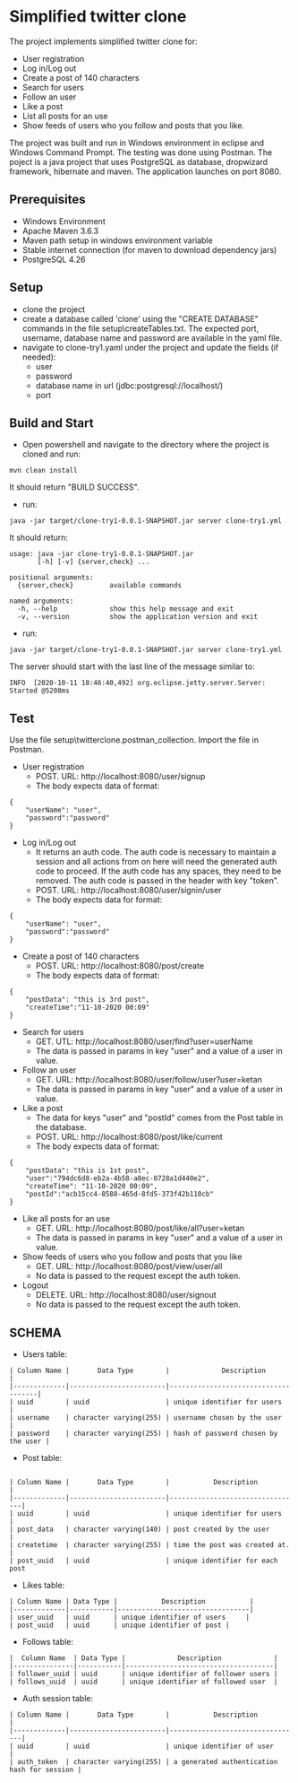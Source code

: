 # Simplified twitter clone
The project implements simplified twitter clone for:
- User registration
- Log in/Log out
- Create a post of 140 characters
- Search for users
- Follow an user
- Like a post
- List all posts for an use
- Show feeds of users who you follow and posts that you like.

The project was built and run in Windows environment in eclipse and Windows Command Prompt. The testing was done using Postman. The poject is a java project that uses PostgreSQL as database, dropwizard framework, hibernate and maven. The application launches on port 8080.

## Prerequisites
- Windows Environment
- Apache Maven 3.6.3
- Maven path setup in windows environment variable
- Stable internet connection (for maven to download dependency jars)
- PostgreSQL 4.26

## Setup
- clone the project
- create a database called 'clone' using the "CREATE DATABASE" commands in the file setup\createTables.txt. The expected port, username, database name and password are available in the yaml file.
- navigate to clone-try1.yaml under the project and update the fields (if needed):
  - user
  - password
  - database name in url (jdbc:postgresql://localhost/<put the database name here>)
  - port

## Build and Start
- Open powershell and navigate to the directory where the project is cloned and run:
```
mvn clean install
```
It should return "BUILD SUCCESS".
  - run:
```
java -jar target/clone-try1-0.0.1-SNAPSHOT.jar server clone-try1.yml
```
It should return:
```
usage: java -jar clone-try1-0.0.1-SNAPSHOT.jar
       [-h] [-v] {server,check} ...

positional arguments:
  {server,check}         available commands

named arguments:
  -h, --help             show this help message and exit
  -v, --version          show the application version and exit
```
  - run:
```
java -jar target/clone-try1-0.0.1-SNAPSHOT.jar server clone-try1.yml
```
The server should start with the last line of the message similar to:
```
INFO  [2020-10-11 18:46:40,492] org.eclipse.jetty.server.Server: Started @5208ms
```

## Test
Use the file setup\twitterclone.postman_collection. Import the file in Postman.

- User registration
  - POST. URL: http://localhost:8080/user/signup
  - The body expects data of format:
```
{
    "userName": "user",
    "password":"password"
}
```
- Log in/Log out
  - It returns an auth code. The auth code is necessary to maintain a session and all actions from on here will need the generated auth code to proceed. If the auth code has any spaces, they need to be removed. The auth code is passed in the header with key "token".
  - POST. URL: http://localhost:8080/user/signin/user
  - The body expects data for format:
```
{
    "userName": "user",
    "password":"password"
}
```
- Create a post of 140 characters
  - POST. URL: http://localhost:8080/post/create
  - The body expects data of format:
```
{
    "postData": "this is 3rd post",
    "createTime":"11-10-2020 00:09"
}
```
- Search for users
  - GET. UTL: http://localhost:8080/user/find?user=userName
  - The data is passed in params in key "user" and a value of a user in value.
- Follow an user
  - GET. URL: http://localhost:8080/user/follow/user?user=ketan
  - The data is passed in params in key "user" and a value of a user in value.
- Like a post
  - The data for keys "user" and "postId" comes from the Post table in the database.
  - POST. URL: http://localhost:8080/post/like/current
  - The body expects data of format:
```
{
    "postData": "this is 1st post",
    "user":"794dc6d8-eb2a-4b58-a8ec-0728a1d440e2",
    "createTime": "11-10-2020 00:09",
    "postId":"acb15cc4-8588-465d-8fd5-373f42b110cb"
}
```
- Like all posts for an use
  - GET. URL: http://localhost:8080/post/like/all?user=ketan
  - The data is passed in params in key "user" and a value of a user in value.
- Show feeds of users who you follow and posts that you like
  - GET. URL: http://localhost:8080/post/view/user/all
  - No data is passed to the request except the auth token.
- Logout
  - DELETE. URL: http://localhost:8080/user/signout
  - No data is passed to the request except the auth token.


## SCHEMA
- Users table:
```
| Column Name |       Data Type        |             Description             |
|-------------|------------------------|-------------------------------------|
| uuid        | uuid                   | unique identifier for users         |
| username    | character varying(255) | username chosen by the user         |
| password    | character varying(255) | hash of password chosen by the user |
````

- Post table:
```

| Column Name |       Data Type        |           Description           |
|-------------|------------------------|---------------------------------|
| uuid        | uuid                   | unique identifier for users     |
| post_data   | character varying(140) | post created by the user        |
| createtime  | character varying(255) | time the post was created at.   |
| post_uuid   | uuid                   | unique identifier for each post 
```

- Likes table:
```
| Column Name | Data Type |           Description           |
|-------------|-----------|---------------------------------|
| user_uuid   | uuid      | unique identifier of users     |
| post_uuid   | uuid      | unique identifier of post |
```

- Follows table:
```
|  Column Name  | Data Type |             Description             |
|---------------|-----------|-------------------------------------|
| follower_uuid | uuid      | unique identifier of follower users |
| follows_uuid  | uuid      | unique identifier of followed user  |
```

- Auth session table:
```
| Column Name |       Data Type        |           Description           |
|-------------|------------------------|---------------------------------|
| uuid        | uuid                   | unique identifier of user       |
| auth_token  | character varying(255) | a generated authentication hash for session |
```
